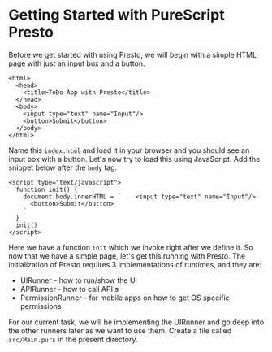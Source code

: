 # Getting Started with PureScript Presto

Before we get started with using Presto, we will begin with a simple HTML page with just an input box and a button.

```
<html>
  <head>
    <title>ToDo App with Presto</title>
  </head>
  <body>
    <input type="text" name="Input"/>
    <button>Submit</button>
  </body>
</html>
```

Name this `index.html` and load it in your browser and you should see an input box with a button. Let's now try to load this using JavaScript. Add the snippet below after the `body` tag.

    <script type="text/javascript">
      function init() {
        document.body.innerHTML = `    <input type="text" name="Input"/>
          <button>Submit</button>
        `
      }
      init()
    </script>

Here we have a function `init` which we invoke right after we define it. So now that we have a simple page, let's get this running with Presto. The initialization of Presto requires 3 implementations of runtimes, and they are:

* UIRunner - how to run/show the UI
* APIRunner - how to call API's
* PermissionRunner - for mobile apps on how to get OS specific permissions

For our current task, we will be implementing the UIRunner and go deep into the other runners later as we want to use them. Create a file called `src/Main.purs` in the present directory.

